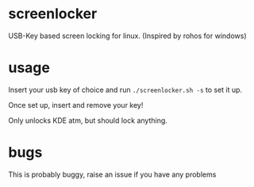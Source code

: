 screenlocker
============

USB-Key based screen locking for linux. (Inspired by rohos for windows)

usage
============
Insert your usb key of choice and run `./screenlocker.sh -s` to set it up.

Once set up, insert and remove your key!

Only unlocks KDE atm, but should lock anything.

bugs
============
This is probably buggy, raise an issue if you have any problems